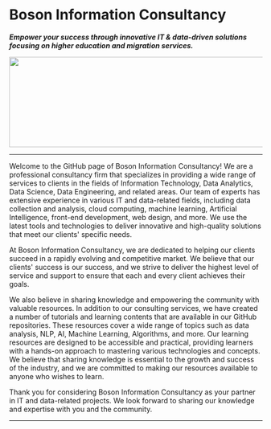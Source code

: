 # Boson Information Consultancy

***Empower your success through innovative IT & data-driven solutions focusing on higher education and migration services.***

<img src="https://user-images.githubusercontent.com/19381768/226313787-4edd332f-5c78-479d-b9ad-88e5c7ad8813.png" width="650" height="180">

---
Welcome to the GitHub page of Boson Information Consultancy! We are a professional consultancy firm that specializes in providing a wide range of services to clients in the fields of Information Technology, Data Analytics, Data Science, Data Engineering, and related areas. Our team of experts has extensive experience in various IT and data-related fields, including data collection and analysis, cloud computing, machine learning, Artificial Intelligence, front-end development, web design, and more. We use the latest tools and technologies to deliver innovative and high-quality solutions that meet our clients' specific needs.

At Boson Information Consultancy, we are dedicated to helping our clients succeed in a rapidly evolving and competitive market. We believe that our clients' success is our success, and we strive to deliver the highest level of service and support to ensure that each and every client achieves their goals.

We also believe in sharing knowledge and empowering the community with valuable resources. In addition to our consulting services, we have created a number of tutorials and learning contents that are available in our GitHub repositories. These resources cover a wide range of topics such as data analysis, NLP, AI, Machine Learning, Algorithms, and more. Our learning resources are designed to be accessible and practical, providing learners with a hands-on approach to mastering various technologies and concepts. We believe that sharing knowledge is essential to the growth and success of the industry, and we are committed to making our resources available to anyone who wishes to learn.

Thank you for considering Boson Information Consultancy as your partner in IT and data-related projects. We look forward to sharing our knowledge and expertise with you and the community.

---
